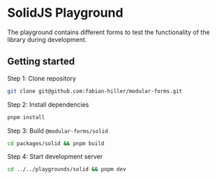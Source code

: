 # SolidJS Playground

The playground contains different forms to test the functionality of the library during development.

## Getting started

Step 1: Clone repository

```bash
git clone git@github.com:fabian-hiller/modular-forms.git
```

Step 2: Install dependencies

```bash
pnpm install
```

Step 3: Build `@modular-forms/solid`

```bash
cd packages/solid && pnpm build
```

Step 4: Start development server

```bash
cd ../../playgrounds/solid && pnpm dev
```
